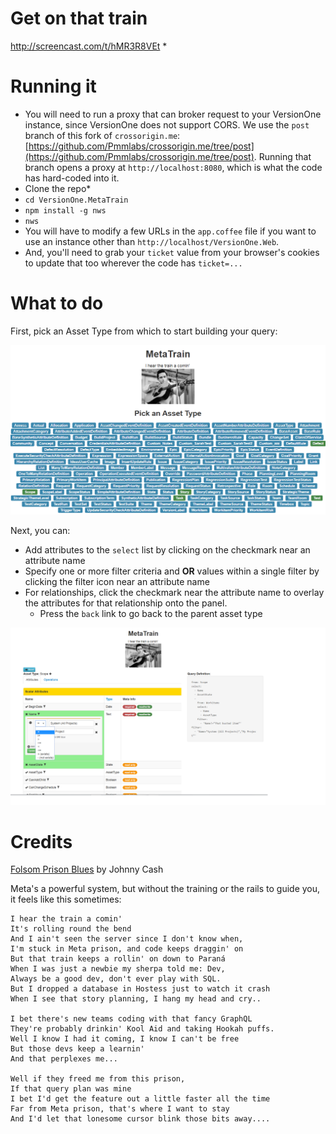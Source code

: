 # Get on that train

http://screencast.com/t/hMR3R8VEt *

# Running it

* You will need to run a proxy that can broker request to your VersionOne instance, since VersionOne does not support CORS. We use the `post` branch of this fork of `crossorigin.me`: [https://github.com/Pmmlabs/crossorigin.me/tree/post](https://github.com/Pmmlabs/crossorigin.me/tree/post). Running that branch opens a proxy at `http://localhost:8080`, which is what the code has hard-coded into it.
* Clone the repo* 
* `cd VersionOne.MetaTrain`
* `npm install -g nws`
* `nws`
* You will have to modify a few URLs in the `app.coffee` file if you want to use an instance other than `http://localhost/VersionOne.Web`. 
* And, you'll need to grab your `ticket` value from your browser's cookies to update that too wherever the code has `ticket=...`

# What to do

First, pick an Asset Type from which to start building your query:

![assets.png](assets.png)

Next, you can:

* Add attributes to the `select` list by clicking on the checkmark near an attribute name
* Specify one or more filter criteria and **OR** values within a single filter by clicking the filter icon near an attribute name
* For relationships, click the checkmark near the attribute name to overlay the attributes for that relationship onto the panel.
  * Press the `back` link to go back to the parent asset type

![attributes.png](attributes.png)  

# Credits

[Folsom Prison Blues](https://www.youtube.com/watch?v=UZkrVSB4uAw) by Johnny Cash

Meta's a powerful system, but without the training or the rails to guide you, it feels like this sometimes:

```text
I hear the train a comin'
It's rolling round the bend
And I ain't seen the server since I don't know when,
I'm stuck in Meta prison, and code keeps draggin' on
But that train keeps a rollin' on down to Paraná
When I was just a newbie my sherpa told me: Dev,
Always be a good dev, don't ever play with SQL.
But I dropped a database in Hostess just to watch it crash
When I see that story planning, I hang my head and cry..

I bet there's new teams coding with that fancy GraphQL
They're probably drinkin' Kool Aid and taking Hookah puffs.
Well I know I had it coming, I know I can't be free
But those devs keep a learnin'
And that perplexes me...

Well if they freed me from this prison,
If that query plan was mine
I bet I'd get the feature out a little faster all the time
Far from Meta prison, that's where I want to stay
And I'd let that lonesome cursor blink those bits away....
```

